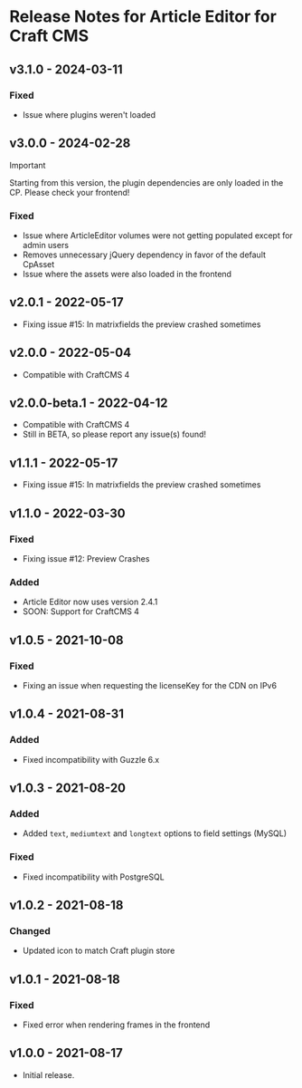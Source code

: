 # Release Notes for Article Editor for Craft CMS

## v3.1.0 - 2024-03-11

### Fixed
- Issue where plugins weren't loaded

## v3.0.0 - 2024-02-28

> [!IMPORTANT]  
> Starting from this version, the plugin dependencies are only loaded in the CP. Please check your frontend!

### Fixed
- Issue where ArticleEditor volumes were not getting populated except for admin users
- Removes unnecessary jQuery dependency in favor of the default CpAsset
- Issue where the assets were also loaded in the frontend 

## v2.0.1 - 2022-05-17
- Fixing issue #15: In matrixfields the preview crashed sometimes

## v2.0.0 - 2022-05-04
- Compatible with CraftCMS 4

## v2.0.0-beta.1 - 2022-04-12
- Compatible with CraftCMS 4
- Still in BETA, so please report any issue(s) found!

## v1.1.1 - 2022-05-17
- Fixing issue #15: In matrixfields the preview crashed sometimes

## v1.1.0 - 2022-03-30

### Fixed
- Fixing issue #12: Preview Crashes

### Added
- Article Editor now uses version 2.4.1
- SOON: Support for CraftCMS 4

## v1.0.5 - 2021-10-08

### Fixed
- Fixing an issue when requesting the licenseKey for the CDN on IPv6 

## v1.0.4 - 2021-08-31

### Added
- Fixed incompatibility with Guzzle 6.x

## v1.0.3 - 2021-08-20

### Added
- Added `text`, `mediumtext` and `longtext` options to field settings (MySQL)

### Fixed
- Fixed incompatibility with PostgreSQL

## v1.0.2 - 2021-08-18

### Changed
- Updated icon to match Craft plugin store

## v1.0.1 - 2021-08-18

### Fixed
- Fixed error when rendering frames in the frontend

## v1.0.0 - 2021-08-17

- Initial release.
